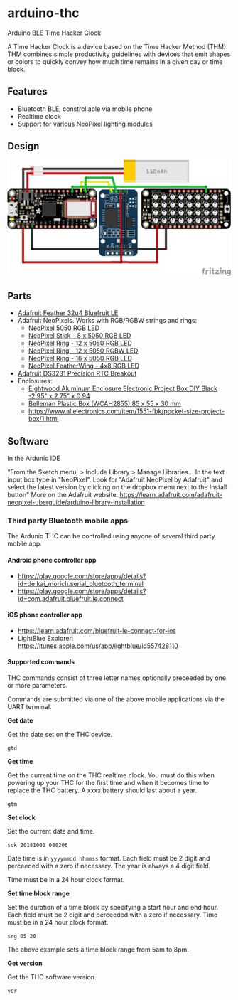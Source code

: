 # arduino-thc
Arduino BLE Time Hacker Clock

A Time Hacker Clock is a device based on the Time Hacker Method (THM). THM combines simple productivity guidelines with devices that emit shapes or colors to quickly convey how much time remains in a given day or time block.


## Features

* Bluetooth BLE, constrollable via mobile phone
* Realtime clock
* Support for various NeoPixel lighting modules

## Design

![](./fritzing/ArdunioTimeHackerClock_bb.png)

## Parts

* [Adafruit Feather 32u4 Bluefruit LE](https://www.adafruit.com/product/2829)
* Adafruit NeoPixels. Works with RGB/RGBW strings and rings:
  * [NeoPixel 5050 RGB LED](https://www.adafruit.com/product/1655 )
  * [NeoPixel Stick - 8 x 5050 RGB LED](https://www.adafruit.com/product/1426)
  * [NeoPixel Ring - 12 x 5050 RGB LED](https://www.adafruit.com/product/1643)
  * [NeoPixel Ring - 12 x 5050 RGBW LED](https://www.adafruit.com/product/2853)
  * [NeoPixel Ring - 16 x 5050 RGB LED](https://www.adafruit.com/product/1463)
  * [NeoPixel FeatherWing - 4x8 RGB LED](https://www.adafruit.com/product/2945)
* [Adafruit DS3231 Precision RTC Breakout](https://www.adafruit.com/product/3013)
* Enclosures:
  * [Eightwood Aluminum Enclosure Electronic Project Box DIY Black -2.95" x 2.75" x 0.94](http://a.co/d/7EzhH0J)
  * [Belleman Plastic Box (WCAH2855) 85 x 55 x 30 mm](https://www.velleman.eu/products/view/?id=17840)
  * https://www.allelectronics.com/item/1551-fbk/pocket-size-project-box/1.html

## Software

In the Ardunio IDE

"From the Sketch menu, > Include Library > Manage Libraries...  In the text input box type in "NeoPixel". Look for "Adafruit NeoPixel by Adafruit" and select the latest version by clicking on the dropbox menu next to the Install button"
More on the Adafruit website: https://learn.adafruit.com/adafruit-neopixel-uberguide/arduino-library-installation

### Third party Bluetooth mobile apps

The Ardunio THC can be controlled using anyone of several third party mobile app.

#### Android phone controller app
* https://play.google.com/store/apps/details?id=de.kai_morich.serial_bluetooth_terminal
* https://play.google.com/store/apps/details?id=com.adafruit.bluefruit.le.connect

#### iOS phone controller app
* https://learn.adafruit.com/bluefruit-le-connect-for-ios
* LightBlue Explorer: https://itunes.apple.com/us/app/lightblue/id557428110

#### Supported commands

THC commands consist of three letter names optionally preceeded by one or more parameters.

Commands are submitted via one of the above mobile applications via the UART terminal.

**Get date**

Get the date set on the THC device.

```shell
gtd
```

**Get time**

Get the current time on the THC realtime clock. You must do this when powering up your THC for the first time and when it becomes time to replace the THC battery. A xxxx battery should last about a year.

```shell
gtm
```

**Set clock**

Set the current date and time.

```shell
sck 20181001 080206
```

Date time is in `yyyymmdd hhmmss` format.
Each field must be 2 digit and perceeded with a zero if necessary. The year is always a 4 digit field.

Time must be in a 24 hour clock format.

**Set time block range**

Set the duration of a time block by specifying a start hour and end hour.
Each field must be 2 digit and perceeded with a zero if necessary.
Time must be in a 24 hour clock format.

```shell
srg 05 20
```

The above example sets a time block range from 5am to 8pm.

**Get version**

Get the THC software version.

```shell
ver
```

